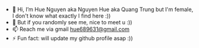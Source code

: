 - 👋 Hi, I’m Hue Nguyen aka Nguyen Hue aka Quang Trung but I'm female, I don't know what exactly I find here :))
- 👀 But if you randomly see me, nice to meet u :))
- 📫 Reach me via gmail hue689631@gmail.com
- ⚡ Fun fact: will update my github profile asap :))

<!---
lilynguyen371/lilynguyen371 is a ✨ special ✨ repository because its `README.md` (this file) appears on your GitHub profile.
You can click the Preview link to take a look at your changes.
--->
